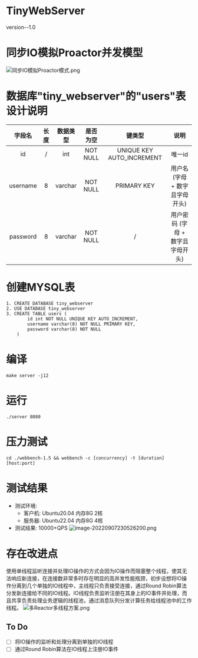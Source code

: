 # TinyWebServer
version--1.0

# 同步IO模拟Proactor并发模型
![同步IO模拟Proactor模式.png](https://s2.loli.net/2022/09/10/4P5EQwzRJqNdO2r.png)

# 数据库"tiny_webserver"的"users"表设计说明

|  字段名  | 长度 | 数据类型 | 是否为空 |          键类型           |               说明               |
| :------: | :--: | :------: | :------: | :-----------------------: | :------------------------------: |
|    id    |  /   |   int    | NOT NULL | UNIQUE KEY AUTO_INCREMENT |              唯一id              |
| username |  8   | varchar  | NOT NULL |        PRIMARY KEY        |  用户名 (字母 + 数字且字母开头)  |
| password |  8   | varchar  | NOT NULL |             /             | 用户密码 (字母 + 数字且字母开头) |

# 创建MYSQL表

```mysql
1. CREATE DATABASE tiny_webserver
2. USE DATABASE tiny_webserver
3. CREATE TABLE users (
        id int NOT NULL UNIQUE KEY AUTO_INCREMENT,
        username varchar(8) NOT NULL PRIMARY KEY,
        password varchar(8) NOT NULL
    )
```

# 编译
`make server -j12`

# 运行
`./server 8080`

# 压力测试
`cd ./webbench-1.5 && webbench -c [concurrency] -t [duration] [host:port]`

# 测试结果
  - 测试环境: 
    - 客户机: Ubuntu20.04 内存8G 2核
    - 服务器: Ubuntu22.04 内存8G 4核
  - 测试结果: 10000+QPS
![image-20220907230526200.png](https://s2.loli.net/2022/09/07/ezJbM4UtBpP9Isn.png)

# 存在改进点

使用单线程监听连接并处理IO操作的方式会因为IO操作而阻塞整个线程，使其无法响应新连接，在连接数非常多时存在明显的高并发性能瓶颈，初步设想将IO操作分离到几个单独的IO线程中，主线程只负责接受连接，通过Round Robin算法分发新连接给不同的IO线程。IO线程负责监听注册在其身上的IO事件并处理，而且共享负责处理业务逻辑的线程池，通过消息队列分发计算任务给线程池中的工作线程。
![多Reactor多线程方案.png](https://s2.loli.net/2022/09/11/XqlKZ5Ljh6FSgvC.png)

## To Do

- [ ] 将IO操作的监听和处理分离到单独的IO线程
- [ ] 通过Round Robin算法在IO线程上注册IO事件
